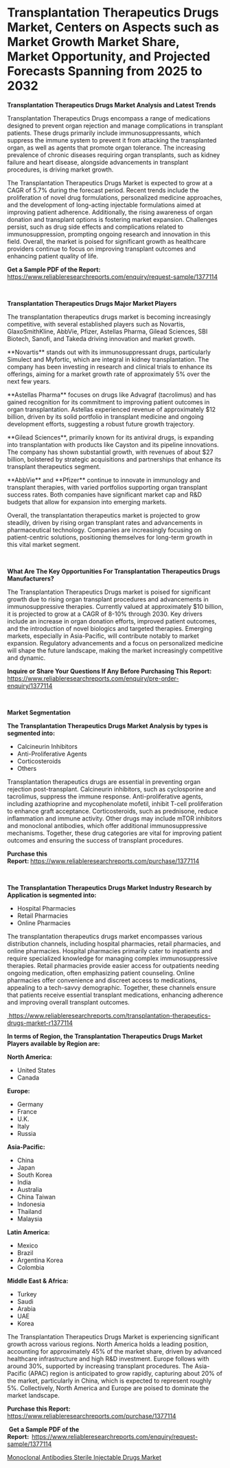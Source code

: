 <p><h1>Transplantation Therapeutics Drugs Market, Centers on Aspects such as Market Growth Market Share, Market Opportunity, and Projected Forecasts Spanning from 2025 to 2032</h1></p><p><strong>Transplantation Therapeutics Drugs Market Analysis and Latest Trends</strong></p>
<p><p>Transplantation Therapeutics Drugs encompass a range of medications designed to prevent organ rejection and manage complications in transplant patients. These drugs primarily include immunosuppressants, which suppress the immune system to prevent it from attacking the transplanted organ, as well as agents that promote organ tolerance. The increasing prevalence of chronic diseases requiring organ transplants, such as kidney failure and heart disease, alongside advancements in transplant procedures, is driving market growth.</p><p>The Transplantation Therapeutics Drugs Market is expected to grow at a CAGR of 5.7% during the forecast period. Recent trends include the proliferation of novel drug formulations, personalized medicine approaches, and the development of long-acting injectable formulations aimed at improving patient adherence. Additionally, the rising awareness of organ donation and transplant options is fostering market expansion. Challenges persist, such as drug side effects and complications related to immunosuppression, prompting ongoing research and innovation in this field. Overall, the market is poised for significant growth as healthcare providers continue to focus on improving transplant outcomes and enhancing patient quality of life.</p></p>
<p><strong>Get a Sample PDF of the Report:&nbsp;</strong> <a href="https://www.reliableresearchreports.com/enquiry/request-sample/1377114?utm_campaign=1512&utm_medium=2&utm_source=Github&utm_content=ia&utm_term=13012025&utm_id=transplantation-therapeutics-drugs">https://www.reliableresearchreports.com/enquiry/request-sample/1377114</a></p>
<p>&nbsp;</p>
<p><strong>Transplantation Therapeutics Drugs Major Market Players</strong></p>
<p><p>The transplantation therapeutics drugs market is becoming increasingly competitive, with several established players such as Novartis, GlaxoSmithKline, AbbVie, Pfizer, Astellas Pharma, Gilead Sciences, SBI Biotech, Sanofi, and Takeda driving innovation and market growth.</p><p>**Novartis** stands out with its immunosuppressant drugs, particularly Simulect and Myfortic, which are integral in kidney transplantation. The company has been investing in research and clinical trials to enhance its offerings, aiming for a market growth rate of approximately 5% over the next few years.</p><p>**Astellas Pharma** focuses on drugs like Advagraf (tacrolimus) and has gained recognition for its commitment to improving patient outcomes in organ transplantation. Astellas experienced revenue of approximately $12 billion, driven by its solid portfolio in transplant medicine and ongoing development efforts, suggesting a robust future growth trajectory.</p><p>**Gilead Sciences**, primarily known for its antiviral drugs, is expanding into transplantation with products like Cayston and its pipeline innovations. The company has shown substantial growth, with revenues of about $27 billion, bolstered by strategic acquisitions and partnerships that enhance its transplant therapeutics segment.</p><p>**AbbVie** and **Pfizer** continue to innovate in immunology and transplant therapies, with varied portfolios supporting organ transplant success rates. Both companies have significant market cap and R&D budgets that allow for expansion into emerging markets.</p><p>Overall, the transplantation therapeutics market is projected to grow steadily, driven by rising organ transplant rates and advancements in pharmaceutical technology. Companies are increasingly focusing on patient-centric solutions, positioning themselves for long-term growth in this vital market segment.</p></p>
<p>&nbsp;</p>
<p><strong>What Are The Key Opportunities For Transplantation Therapeutics Drugs Manufacturers?</strong></p>
<p><p>The Transplantation Therapeutics Drugs market is poised for significant growth due to rising organ transplant procedures and advancements in immunosuppressive therapies. Currently valued at approximately $10 billion, it is projected to grow at a CAGR of 8-10% through 2030. Key drivers include an increase in organ donation efforts, improved patient outcomes, and the introduction of novel biologics and targeted therapies. Emerging markets, especially in Asia-Pacific, will contribute notably to market expansion. Regulatory advancements and a focus on personalized medicine will shape the future landscape, making the market increasingly competitive and dynamic.</p></p>
<p><strong>Inquire or Share Your Questions If Any Before Purchasing This Report:</strong> <a href="https://www.reliableresearchreports.com/enquiry/pre-order-enquiry/1377114?utm_campaign=1512&utm_medium=2&utm_source=Github&utm_content=ia&utm_term=13012025&utm_id=transplantation-therapeutics-drugs">https://www.reliableresearchreports.com/enquiry/pre-order-enquiry/1377114</a></p>
<p>&nbsp;</p>
<p><strong>Market Segmentation</strong></p>
<p><strong>The Transplantation Therapeutics Drugs Market Analysis by types is segmented into:</strong></p>
<p><ul><li>Calcineurin Inhibitors</li><li>Anti-Proliferative Agents</li><li>Corticosteroids</li><li>Others</li></ul></p>
<p><p>Transplantation therapeutics drugs are essential in preventing organ rejection post-transplant. Calcineurin inhibitors, such as cyclosporine and tacrolimus, suppress the immune response. Anti-proliferative agents, including azathioprine and mycophenolate mofetil, inhibit T-cell proliferation to enhance graft acceptance. Corticosteroids, such as prednisone, reduce inflammation and immune activity. Other drugs may include mTOR inhibitors and monoclonal antibodies, which offer additional immunosuppressive mechanisms. Together, these drug categories are vital for improving patient outcomes and ensuring the success of transplant procedures.</p></p>
<p><strong>Purchase this Report:&nbsp;</strong><a href="https://www.reliableresearchreports.com/purchase/1377114?utm_campaign=1512&utm_medium=2&utm_source=Github&utm_content=ia&utm_term=13012025&utm_id=transplantation-therapeutics-drugs">https://www.reliableresearchreports.com/purchase/1377114</a></p>
<p>&nbsp;</p>
<p><strong>The Transplantation Therapeutics Drugs Market Industry Research by Application is segmented into:</strong></p>
<p><ul><li>Hospital Pharmacies</li><li>Retail Pharmacies</li><li>Online Pharmacies</li></ul></p>
<p><p>The transplantation therapeutics drugs market encompasses various distribution channels, including hospital pharmacies, retail pharmacies, and online pharmacies. Hospital pharmacies primarily cater to inpatients and require specialized knowledge for managing complex immunosuppressive therapies. Retail pharmacies provide easier access for outpatients needing ongoing medication, often emphasizing patient counseling. Online pharmacies offer convenience and discreet access to medications, appealing to a tech-savvy demographic. Together, these channels ensure that patients receive essential transplant medications, enhancing adherence and improving overall transplant outcomes.</p></p>
<p><a href="https://www.reliableresearchreports.com/transplantation-therapeutics-drugs-market-r1377114?utm_campaign=1512&utm_medium=2&utm_source=Github&utm_content=ia&utm_term=13012025&utm_id=transplantation-therapeutics-drugs">&nbsp;https://www.reliableresearchreports.com/transplantation-therapeutics-drugs-market-r1377114</a></p>
<p><strong>In terms of Region, the Transplantation Therapeutics Drugs Market Players available by Region are:</strong></p>
<p>
    <p> <strong> North America: </strong>
        <ul>
            <li>United States</li>
            <li>Canada</li>
        </ul>
        </p> 
    <p> <strong> Europe: </strong>
        <ul>
            <li>Germany</li>
            <li>France</li>
            <li>U.K.</li>
            <li>Italy</li>
            <li>Russia</li>
        </ul>
        </p> 
    <p> <strong> Asia-Pacific: </strong>
        <ul>
            <li>China</li>
            <li>Japan</li>
            <li>South Korea</li>
            <li>India</li>
            <li>Australia</li>
            <li>China Taiwan</li>
            <li>Indonesia</li>
            <li>Thailand</li>
            <li>Malaysia</li>
        </ul>
        </p> 
    <p> <strong> Latin America: </strong>
        <ul>
            <li>Mexico</li>
            <li>Brazil</li>
            <li>Argentina Korea</li>
            <li>Colombia</li>
        </ul>
        </p> 
    <p> <strong> Middle East & Africa: </strong>
        <ul>
            <li>Turkey</li>
            <li>Saudi</li>
            <li>Arabia</li>
            <li>UAE</li>
            <li>Korea</li>
        </ul>
    </p>
    </p>
<p><p>The Transplantation Therapeutics Drugs Market is experiencing significant growth across various regions. North America holds a leading position, accounting for approximately 45% of the market share, driven by advanced healthcare infrastructure and high R&D investment. Europe follows with around 30%, supported by increasing transplant procedures. The Asia-Pacific (APAC) region is anticipated to grow rapidly, capturing about 20% of the market, particularly in China, which is expected to represent roughly 5%. Collectively, North America and Europe are poised to dominate the market landscape.</p></p>
<p><strong>Purchase this Report: </strong><a href="https://www.reliableresearchreports.com/purchase/1377114?utm_campaign=1512&utm_medium=2&utm_source=Github&utm_content=ia&utm_term=13012025&utm_id=transplantation-therapeutics-drugs">https://www.reliableresearchreports.com/purchase/1377114</a></p>
<p>&nbsp;<strong>Get a Sample PDF of the Report:&nbsp;&nbsp;</strong><a href="https://www.reliableresearchreports.com/enquiry/request-sample/1377114?utm_campaign=1512&utm_medium=2&utm_source=Github&utm_content=ia&utm_term=13012025&utm_id=transplantation-therapeutics-drugs">https://www.reliableresearchreports.com/enquiry/request-sample/1377114</a></p>
<p><strong></strong></p>
<p><p><a href="https://github.com/yoshih12/Market-Research-Report-List-4/blob/main/monoclonal-antibodies-sterile-injectable-drugs-market.md?utm_campaign=1512&utm_medium=2&utm_source=Github&utm_content=ia&utm_term=13012025&utm_id=transplantation-therapeutics-drugs">Monoclonal Antibodies Sterile Injectable Drugs Market</a></p></p>